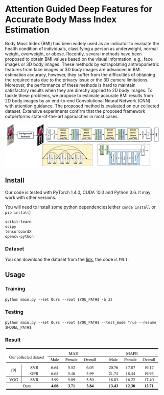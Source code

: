 # Attention Guided Deep Features for Accurate Body Mass Index Estimation

Body Mass Index (BMI) has been widely used as an indicator to evaluate the health condition of individuals, classifying a person as underweight, normal weight, overweight, or obese. Recently, several methods have been proposed to obtain BMI values based on the visual information, e.g., face images or 3D body images. These methods by extrapolating anthropometric features from face images or 3D body images are advanced in BMI estimation accuracy, however, they suffer from the difficulties of obtaining the required data due to the privacy issue or the 3D camera limitations. Moreover, the performance of these methods is hard to maintain satisfactory results when they are directly applied to 2D body images. To tackle these problems, we propose to estimate accurate BMI results from 2D body images by an end-to-end Convolutional Neural Network (CNN) with attention guidance. The proposed method is evaluated on our collected dataset. Extensive experiments confirm that the proposed framework outperforms state-of-the-art approaches in most cases.

![image](https://github.com/FVL2020/2DImageBMIestimationEnd2End/blob/master/img_result/framework.jpg)

## Install

Our code is tested with PyTorch 1.4.0, CUDA 10.0 and Python 3.6. It may work with other versions.

You will need to install some python dependencies(either `conda install` or `pip install`)

```
scikit-learn
scipy
tensorboardX
opencv-python
```
### Dataset
You can download the dataset from the [link](https://pan.baidu.com/s/1Pr0Z7UCHG2R1pnP3a2BVkw), the code is `FVL1`.
## Usage
### Training

```
python main.py --set Ours --root $YOU_PATH$ -b 32
```
### Testing

```
python main.py --set Ours --root $YOU_PATH$ --test_mode True --resume $MODEL_PATH$
```

### Result
![image](https://github.com/FVL2020/2DImageBMIestimationEnd2End/blob/master/img_result/result.jpg)
